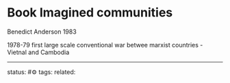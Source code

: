 # Book Imagined communities

Benedict Anderson 1983

1978-79 first large scale conventional war betwee marxist countries - Vietnal and Cambodia




---
status: #⚙️ 
tags: 
related: 